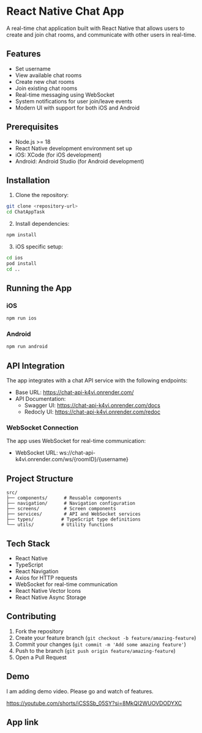 # React Native Chat App

A real-time chat application built with React Native that allows users to create and join chat rooms, and communicate with other users in real-time.

## Features

- Set username
- View available chat rooms
- Create new chat rooms
- Join existing chat rooms
- Real-time messaging using WebSocket
- System notifications for user join/leave events
- Modern UI with support for both iOS and Android

## Prerequisites

- Node.js >= 18
- React Native development environment set up
- iOS: XCode (for iOS development)
- Android: Android Studio (for Android development)

## Installation

1. Clone the repository:
```bash
git clone <repository-url>
cd ChatAppTask
```

2. Install dependencies:
```bash
npm install
```

3. iOS specific setup:
```bash
cd ios
pod install
cd ..
```

## Running the App

### iOS
```bash
npm run ios
```

### Android
```bash
npm run android
```

## API Integration

The app integrates with a chat API service with the following endpoints:

- Base URL: https://chat-api-k4vi.onrender.com/
- API Documentation:
  - Swagger UI: https://chat-api-k4vi.onrender.com/docs
  - Redocly UI: https://chat-api-k4vi.onrender.com/redoc

### WebSocket Connection

The app uses WebSocket for real-time communication:
- WebSocket URL: ws://chat-api-k4vi.onrender.com/ws/{roomID}/{username}

## Project Structure

```
src/
├── components/      # Reusable components
├── navigation/      # Navigation configuration
├── screens/         # Screen components
├── services/        # API and WebSocket services
├── types/          # TypeScript type definitions
└── utils/          # Utility functions
```

## Tech Stack

- React Native
- TypeScript
- React Navigation
- Axios for HTTP requests
- WebSocket for real-time communication
- React Native Vector Icons
- React Native Async Storage

## Contributing

1. Fork the repository
2. Create your feature branch (`git checkout -b feature/amazing-feature`)
3. Commit your changes (`git commit -m 'Add some amazing feature'`)
4. Push to the branch (`git push origin feature/amazing-feature`)
5. Open a Pull Request

## Demo 
I am adding demo video. Please go and watch of features.

https://youtube.com/shorts/iCSSSb_05SY?si=8MkQI2WUOVDODYXC

## App link
